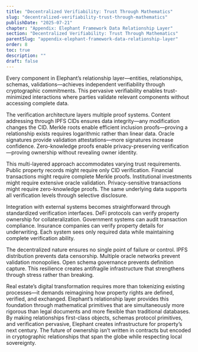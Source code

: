 ```yaml
---
title: "Decentralized Verifiability: Trust Through Mathematics"
slug: "decentralized-verifiability-trust-through-mathematics"
publishDate: "2025-07-21"
chapter: "Appendix: Elephant Framework Data Relationship Layer"
section: "Decentralized Verifiability: Trust Through Mathematics"
parentSlug: "appendix-elephant-framework-data-relationship-layer"
order: 8
toc: true
description: ""
draft: false
---
```


Every component in Elephant’s relationship layer—entities, relationships, schemas, validations—achieves independent verifiability through cryptographic commitments. This pervasive verifiability enables trust-minimized interactions where parties validate relevant components without accessing complete data.

The verification architecture layers multiple proof systems. Content addressing through IPFS CIDs ensures data integrity—any modification changes the CID. Merkle roots enable efficient inclusion proofs—proving a relationship exists requires logarithmic rather than linear data. Oracle signatures provide validation attestations—more signatures increase confidence. Zero-knowledge proofs enable privacy-preserving verification—proving ownership without revealing owner identity.

This multi-layered approach accommodates varying trust requirements. Public property records might require only CID verification. Financial transactions might require complete Merkle proofs. Institutional investments might require extensive oracle validation. Privacy-sensitive transactions might require zero-knowledge proofs. The same underlying data supports all verification levels through selective disclosure.

Integration with external systems becomes straightforward through standardized verification interfaces. DeFi protocols can verify property ownership for collateralization. Government systems can audit transaction compliance. Insurance companies can verify property details for underwriting. Each system sees only required data while maintaining complete verification ability.

The decentralized nature ensures no single point of failure or control. IPFS distribution prevents data censorship. Multiple oracle networks prevent validation monopolies. Open schema governance prevents definition capture. This resilience creates antifragile infrastructure that strengthens through stress rather than breaking.

Real estate’s digital transformation requires more than tokenizing existing processes—it demands reimagining how property rights are defined, verified, and exchanged. Elephant’s relationship layer provides this foundation through mathematical primitives that are simultaneously more rigorous than legal documents and more flexible than traditional databases. By making relationships first-class objects, schemas protocol primitives, and verification pervasive, Elephant creates infrastructure for property’s next century. The future of ownership isn’t written in contracts but encoded in cryptographic relationships that span the globe while respecting local sovereignty.
